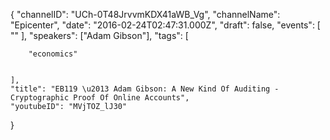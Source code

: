 {
    "channelID": "UCh-0T48JrvvmKDX41aWB_Vg",
    "channelName": "Epicenter",
    "date": "2016-02-24T02:47:31.000Z",
    "draft": false,
    "events": [
        ""
    ],
    "speakers": ["Adam Gibson"],
    "tags": [

        "economics"


    ],
    "title": "EB119 \u2013 Adam Gibson: A New Kind Of Auditing - Cryptographic Proof Of Online Accounts",
    "youtubeID": "MVjTOZ_lJ30"
}
